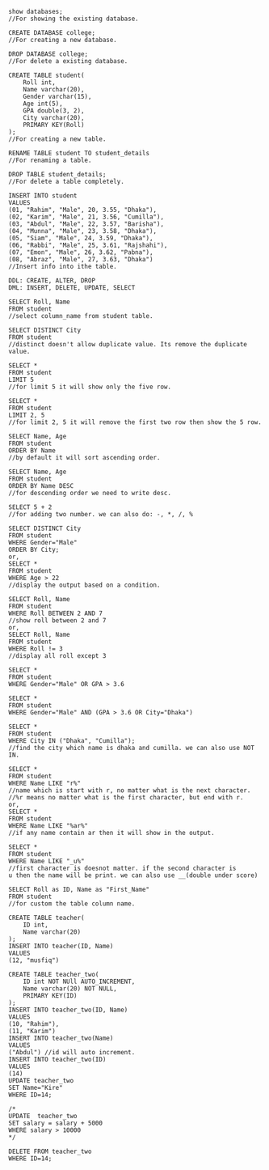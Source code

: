 ```
show databases; 
//For showing the existing database. 
```
```
CREATE DATABASE college; 
//For creating a new database. 
```
```
DROP DATABASE college; 
//For delete a existing database. 
```
```
CREATE TABLE student(
	Roll int, 
    Name varchar(20), 
    Gender varchar(15), 
    Age int(5),
    GPA double(3, 2), 
    City varchar(20), 
    PRIMARY KEY(Roll)
);
//For creating a new table. 
```
```
RENAME TABLE student TO student_details
//For renaming a table. 
```
```
DROP TABLE student_details; 
//For delete a table completely. 
```
```
INSERT INTO student
VALUES
(01, "Rahim", "Male", 20, 3.55, "Dhaka"), 
(02, "Karim", "Male", 21, 3.56, "Cumilla"),
(03, "Abdul", "Male", 22, 3.57, "Barisha"), 
(04, "Munna", "Male", 23, 3.58, "Dhaka"), 
(05, "Siam", "Male", 24, 3.59, "Dhaka"), 
(06, "Rabbi", "Male", 25, 3.61, "Rajshahi"), 
(07, "Emon", "Male", 26, 3.62, "Pabna"), 
(08, "Abraz", "Male", 27, 3.63, "Dhaka")
//Insert info into ithe table. 
```
```
DDL: CREATE, ALTER, DROP
DML: INSERT, DELETE, UPDATE, SELECT
```
```
SELECT Roll, Name
FROM student
//select column_name from student table. 
```
```
SELECT DISTINCT City
FROM student
//distinct doesn't allow duplicate value. Its remove the duplicate value. 
```
```
SELECT *
FROM student
LIMIT 5
//for limit 5 it will show only the five row. 
```
```
SELECT *
FROM student
LIMIT 2, 5
//for limit 2, 5 it will remove the first two row then show the 5 row. 
```
```
SELECT Name, Age
FROM student
ORDER BY Name
//by default it will sort ascending order. 
```
```
SELECT Name, Age
FROM student
ORDER BY Name DESC
//for descending order we need to write desc. 
```
```
SELECT 5 + 2
//for adding two number. we can also do: -, *, /, %
```
```
SELECT DISTINCT City
FROM student
WHERE Gender="Male"
ORDER BY City; 
or, 
SELECT *
FROM student
WHERE Age > 22
//display the output based on a condition. 
```
```
SELECT Roll, Name
FROM student
WHERE Roll BETWEEN 2 AND 7
//show roll between 2 and 7
or, 
SELECT Roll, Name
FROM student
WHERE Roll != 3
//display all roll except 3
```
```
SELECT *
FROM student
WHERE Gender="Male" OR GPA > 3.6
```
```
SELECT *
FROM student
WHERE Gender="Male" AND (GPA > 3.6 OR City="Dhaka")
```
```
SELECT *
FROM student
WHERE City IN ("Dhaka", "Cumilla"); 
//find the city which name is dhaka and cumilla. we can also use NOT IN. 
```
```
SELECT *
FROM student
WHERE Name LIKE "r%"
//name which is start with r, no matter what is the next character. 
//%r means no matter what is the first character, but end with r. 
or, 
SELECT *
FROM student
WHERE Name LIKE "%ar%"
//if any name contain ar then it will show in the output. 
```
```
SELECT *
FROM student
WHERE Name LIKE "_u%"
//first character is doesnot matter. if the second character is
u then the name will be print. we can also use __(double under score)
```
```
SELECT Roll as ID, Name as "First_Name"
FROM student
//for custom the table column name. 
```
```
CREATE TABLE teacher(
	ID int, 
    Name varchar(20)
);
INSERT INTO teacher(ID, Name)
VALUES
(12, "musfiq")
```
```
CREATE TABLE teacher_two(
	ID int NOT NUll AUTO_INCREMENT,
    Name varchar(20) NOT NULL,
    PRIMARY KEY(ID)
);
INSERT INTO teacher_two(ID, Name)
VALUES
(10, "Rahim"), 
(11, "Karim")
INSERT INTO teacher_two(Name)
VALUES
("Abdul") //id will auto increment. 
INSERT INTO teacher_two(ID)
VALUES
(14)
UPDATE teacher_two
SET Name="Kire"
WHERE ID=14; 

/*
UPDATE  teacher_two
SET salary = salary + 5000
WHERE salary > 10000
*/
```
```
DELETE FROM teacher_two
WHERE ID=14; 
```
```

```
```

```
```

```
```

```
```

```
```

```
```

```
```

```
```

```
```

```
```

```
```

```
```

```
```

```
```

```
```

```
```

```
```

```
```

```
```

```
```

```
```

```
```

```
```

```
```

```
```

```
```

```
```

```
```

```
```

```
```

```
```

```
```

```
```

```
```

```
```

```
```

```
```

```
```

```
```

```
```

```
```

```
```

```
```

```
```

```
```

```
```

```
```

```